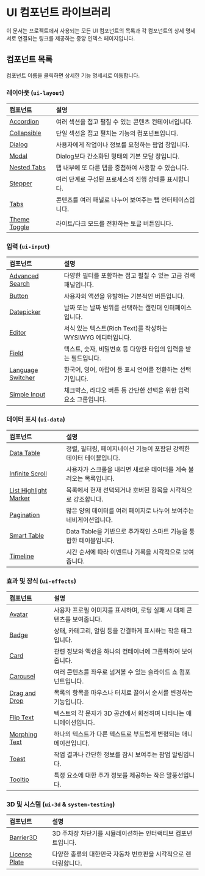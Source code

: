 # UI 컴포넌트 라이브러리

이 문서는 프로젝트에서 사용되는 모든 UI 컴포넌트의 목록과 각 컴포넌트의 상세 명세서로 연결되는 링크를 제공하는 중앙 인덱스 페이지입니다.

## 컴포넌트 목록

컴포넌트 이름을 클릭하면 상세한 기능 명세서로 이동합니다.

### 레이아웃 (`ui-layout`)

| 컴포넌트                                                 | 설명                                                      |
| :------------------------------------------------------- | :-------------------------------------------------------- |
| [Accordion](./ui-layout/accordion/accordion.md)          | 여러 섹션을 접고 펼칠 수 있는 콘텐츠 컨테이너입니다.      |
| [Collapsible](./ui-layout/collapsible/collapsible.md)    | 단일 섹션을 접고 펼치는 기능의 컴포넌트입니다.            |
| [Dialog](./ui-layout/dialog/dialog.md)                   | 사용자에게 작업이나 정보를 요청하는 팝업 창입니다.        |
| [Modal](./ui-layout/modal/modal.md)                      | Dialog보다 간소화된 형태의 기본 모달 창입니다.            |
| [Nested Tabs](./ui-layout/nested-tabs/nested-tabs.md)    | 탭 내부에 또 다른 탭을 중첩하여 사용할 수 있습니다.       |
| [Stepper](./ui-layout/stepper/stepper.md)                | 여러 단계로 구성된 프로세스의 진행 상태를 표시합니다.     |
| [Tabs](./ui-layout/tabs/tabs.md)                         | 콘텐츠를 여러 패널로 나누어 보여주는 탭 인터페이스입니다. |
| [Theme Toggle](./ui-layout/theme-toggle/theme-toggle.md) | 라이트/다크 모드를 전환하는 토글 버튼입니다.              |

### 입력 (`ui-input`)

| 컴포넌트                                                               | 설명                                                              |
| :--------------------------------------------------------------------- | :---------------------------------------------------------------- |
| [Advanced Search](./ui-input/advanced-search/advanced-search.md)       | 다양한 필터를 포함하는 접고 펼칠 수 있는 고급 검색 패널입니다.    |
| [Button](./ui-input/button/button.md)                                  | 사용자의 액션을 유발하는 기본적인 버튼입니다.                     |
| [Datepicker](./ui-input/datepicker/datepicker.md)                      | 날짜 또는 날짜 범위를 선택하는 캘린더 인터페이스입니다.           |
| [Editor](./ui-input/editor/editor.md)                                  | 서식 있는 텍스트(Rich Text)를 작성하는 WYSIWYG 에디터입니다.      |
| [Field](./ui-input/field/field.md)                                     | 텍스트, 숫자, 비밀번호 등 다양한 타입의 입력을 받는 필드입니다.   |
| [Language Switcher](./ui-input/language-switcher/language-switcher.md) | 한국어, 영어, 아랍어 등 표시 언어를 전환하는 선택기입니다.        |
| [Simple Input](./ui-input/simple-input/simple-input.md)                | 체크박스, 라디오 버튼 등 간단한 선택을 위한 입력 요소 그룹입니다. |

### 데이터 표시 (`ui-data`)

| 컴포넌트                                                                          | 설명                                                                 |
| :-------------------------------------------------------------------------------- | :------------------------------------------------------------------- |
| [Data Table](./ui-data/data-table/data-table.md)                                  | 정렬, 필터링, 페이지네이션 기능이 포함된 강력한 데이터 테이블입니다. |
| [Infinite Scroll](./ui-data/infinite-scroll/infinite-scroll.md)                   | 사용자가 스크롤을 내리면 새로운 데이터를 계속 불러오는 목록입니다.   |
| [List Highlight Marker](./ui-data/list-highlight-marker/list-highlight-marker.md) | 목록에서 현재 선택되거나 호버된 항목을 시각적으로 강조합니다.        |
| [Pagination](./ui-data/pagination/pagination.md)                                  | 많은 양의 데이터를 여러 페이지로 나누어 보여주는 네비게이션입니다.   |
| [Smart Table](./ui-data/smartTable/smart-table.md)                                | Data Table을 기반으로 추가적인 스마트 기능을 통합한 테이블입니다.    |
| [Timeline](./ui-data/timeline/timeline.md)                                        | 시간 순서에 따라 이벤트나 기록을 시각적으로 보여줍니다.              |

### 효과 및 장식 (`ui-effects`)

| 컴포넌트                                                     | 설명                                                                    |
| :----------------------------------------------------------- | :---------------------------------------------------------------------- |
| [Avatar](./ui-effects/avatar/avatar.md)                      | 사용자 프로필 이미지를 표시하며, 로딩 실패 시 대체 콘텐츠를 보여줍니다. |
| [Badge](./ui-effects/badge/badge.md)                         | 상태, 카테고리, 알림 등을 간결하게 표시하는 작은 태그입니다.            |
| [Card](./ui-effects/card/card.md)                            | 관련 정보와 액션을 하나의 컨테이너에 그룹화하여 보여줍니다.             |
| [Carousel](./ui-effects/carousel/carousel.md)                | 여러 콘텐츠를 좌우로 넘겨볼 수 있는 슬라이드 쇼 컴포넌트입니다.         |
| [Drag and Drop](./ui-effects/dnd/dnd.md)                     | 목록의 항목을 마우스나 터치로 끌어서 순서를 변경하는 기능입니다.        |
| [Flip Text](./ui-effects/flip-text/flip-text.md)             | 텍스트의 각 문자가 3D 공간에서 회전하며 나타나는 애니메이션입니다.      |
| [Morphing Text](./ui-effects/morphing-text/morphing-text.md) | 하나의 텍스트가 다른 텍스트로 부드럽게 변형되는 애니메이션입니다.       |
| [Toast](./ui-effects/toast/toast.md)                         | 작업 결과나 간단한 정보를 잠시 보여주는 팝업 알림입니다.                |
| [Tooltip](./ui-effects/tooltip/tooltip.md)                   | 특정 요소에 대한 추가 정보를 제공하는 작은 말풍선입니다.                |

### 3D 및 시스템 (`ui-3d` & `system-testing`)

| 컴포넌트                                                         | 설명                                                            |
| :--------------------------------------------------------------- | :-------------------------------------------------------------- |
| [Barrier3D](./ui-3d/barrier/barrier3d.md)                        | 3D 주차장 차단기를 시뮬레이션하는 인터랙티브 컴포넌트입니다.    |
| [License Plate](./system-testing/license-plate/license-plate.md) | 다양한 종류의 대한민국 자동차 번호판을 시각적으로 렌더링합니다. |
